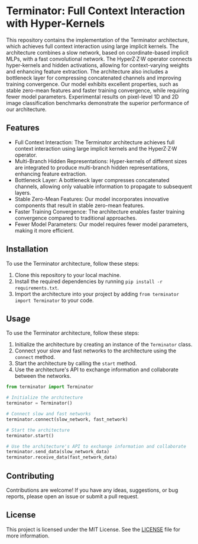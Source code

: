 # Terminator: Full Context Interaction with Hyper-Kernels

This repository contains the implementation of the Terminator architecture, which achieves full context interaction using large implicit kernels. The architecture combines a slow network, based on coordinate-based implicit MLPs, with a fast convolutional network. The HyperZ·Z·W operator connects hyper-kernels and hidden activations, allowing for context-varying weights and enhancing feature extraction. The architecture also includes a bottleneck layer for compressing concatenated channels and improving training convergence. Our model exhibits excellent properties, such as stable zero-mean features and faster training convergence, while requiring fewer model parameters. Experimental results on pixel-level 1D and 2D image classification benchmarks demonstrate the superior performance of our architecture.

## Features

- Full Context Interaction: The Terminator architecture achieves full context interaction using large implicit kernels and the HyperZ·Z·W operator.
- Multi-Branch Hidden Representations: Hyper-kernels of different sizes are integrated to produce multi-branch hidden representations, enhancing feature extraction.
- Bottleneck Layer: A bottleneck layer compresses concatenated channels, allowing only valuable information to propagate to subsequent layers.
- Stable Zero-Mean Features: Our model incorporates innovative components that result in stable zero-mean features.
- Faster Training Convergence: The architecture enables faster training convergence compared to traditional approaches.
- Fewer Model Parameters: Our model requires fewer model parameters, making it more efficient.

## Installation

To use the Terminator architecture, follow these steps:

1. Clone this repository to your local machine.
2. Install the required dependencies by running `pip install -r requirements.txt`.
3. Import the architecture into your project by adding `from terminator import Terminator` to your code.

## Usage

To use the Terminator architecture, follow these steps:

1. Initialize the architecture by creating an instance of the `Terminator` class.
2. Connect your slow and fast networks to the architecture using the `connect` method.
3. Start the architecture by calling the `start` method.
4. Use the architecture's API to exchange information and collaborate between the networks.

```python
from terminator import Terminator

# Initialize the architecture
terminator = Terminator()

# Connect slow and fast networks
terminator.connect(slow_network, fast_network)

# Start the architecture
terminator.start()

# Use the architecture's API to exchange information and collaborate
terminator.send_data(slow_network_data)
terminator.receive_data(fast_network_data)
```

## Contributing

Contributions are welcome! If you have any ideas, suggestions, or bug reports, please open an issue or submit a pull request.

## License

This project is licensed under the MIT License. See the [LICENSE](LICENSE) file for more information.

